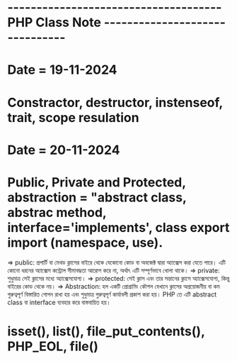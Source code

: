 # ------------------------------------- PHP Class Note -------------------------------

# Date = 19-11-2024

# Constractor, destructor, instenseof, trait, scope resulation

# Date = 20-11-2024

# Public, Private and Protected, abstraction = "abstract class, abstrac method, interface='implements', class export import (namespace, use).

=> public: প্রপার্টি বা মেথড ক্লাসের বাইরে থেকে যেকোনো কোড বা অবজেক্ট দ্বারা অ্যাক্সেস করা যেতে পারে।
এটি কোনো ধরনের অ্যাক্সেস কন্ট্রোল সীমাবদ্ধতা আরোপ করে না, অর্থাৎ এটি সম্পূর্ণভাবে খোলা থাকে।
=> private: শুধুমাত্র সেই ক্লাসের মধ্যে অ্যাক্সেসযোগ্য।
=> protected: সেই ক্লাস এবং তার সন্তানের ক্লাসে অ্যাক্সেসযোগ্য, কিন্তু বাইরের কোড থেকে নয়।
=> Abstraction: হল একটি প্রোগ্রামিং কৌশল যেখানে ক্লাসের অপ্রয়োজনীয় বা কম গুরুত্বপূর্ণ বিস্তারিত গোপন রাখা হয় এবং শুধুমাত্র গুরুত্বপূর্ণ কার্যাবলী প্রকাশ করা হয়। PHP তে এটি abstract class বা interface ব্যবহার করে বাস্তবায়িত হয়।

# isset(), list(), file_put_contents(), PHP_EOL, file()
